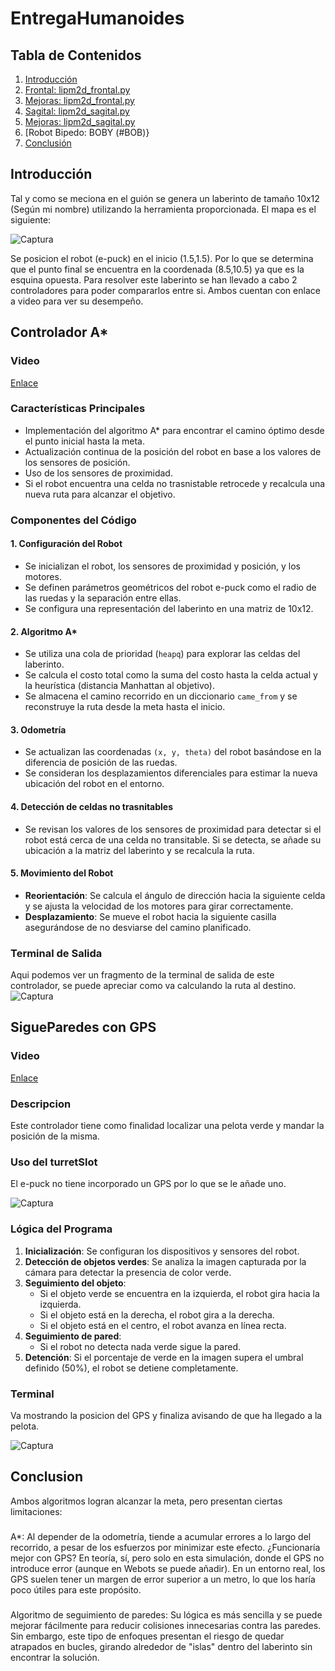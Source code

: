 # EntregaHumanoides
## Tabla de Contenidos
1. [Introducción](#Introduccion)
2. [Frontal: lipm2d_frontal.py](#F)
3. [Mejoras: lipm2d_frontal.py](#MF)
4. [Sagital: lipm2d_sagital.py](#S)
5. [Mejoras: lipm2d_sagital.py](#MS)
6. [Robot Bipedo: BOBY (#BOB)}
7. [Conclusión](#i4)

## Introducción <a name="Introduccion"></a>
Tal y como se meciona en el guión se genera un laberinto de tamaño 10x12 (Según mi nombre) utilizando la herramienta proporcionada. El mapa es el siguiente:

![Captura](Images/MapaFoto.png)

Se posicion el robot (e-puck) en el inicio (1.5,1.5). Por lo que se determina que el punto final se encuentra en la coordenada (8.5,10.5) ya que es la esquina opuesta. Para resolver este laberinto se han llevado a cabo 2 controladores para poder compararlos entre si. Ambos cuentan con enlace a video para ver su desempeño. 

## Controlador A* <a name="A*"></a>
### Video
[Enlace](https://youtu.be/kf7UdsoY8r0)

### Características Principales
- Implementación del algoritmo A* para encontrar el camino óptimo desde el punto inicial hasta la meta.
- Actualización continua de la posición del robot en base a los valores de los sensores de posición.
- Uso de los sensores de proximidad.
- Si el robot encuentra una celda no trasnistable retrocede y recalcula una nueva ruta para alcanzar el objetivo.

### Componentes del Código

#### 1. **Configuración del Robot**
- Se inicializan el robot, los sensores de proximidad y posición, y los motores.
- Se definen parámetros geométricos del robot e-puck como el radio de las ruedas y la separación entre ellas.
- Se configura una representación del laberinto en una matriz de 10x12.

#### 2. **Algoritmo A***
- Se utiliza una cola de prioridad (`heapq`) para explorar las celdas del laberinto.
- Se calcula el costo total como la suma del costo hasta la celda actual y la heurística (distancia Manhattan al objetivo).
- Se almacena el camino recorrido en un diccionario `came_from` y se reconstruye la ruta desde la meta hasta el inicio.

#### 3. **Odometría**
- Se actualizan las coordenadas `(x, y, theta)` del robot basándose en la diferencia de posición de las ruedas.
- Se consideran los desplazamientos diferenciales para estimar la nueva ubicación del robot en el entorno.

#### 4. **Detección de celdas no trasnitables**
- Se revisan los valores de los sensores de proximidad para detectar si el robot está cerca de una celda no transitable. Si se detecta, se añade su ubicación a la matriz del laberinto y se recalcula la ruta.

#### 5. **Movimiento del Robot**
- **Reorientación**: Se calcula el ángulo de dirección hacia la siguiente celda y se ajusta la velocidad de los motores para girar correctamente.
- **Desplazamiento**: Se mueve el robot hacia la siguiente casilla asegurándose de no desviarse del camino planificado.
### Terminal de Salida
Aqui podemos ver un fragmento de la terminal de salida de este controlador, se puede apreciar como va calculando la ruta al destino.
![Captura](Images/TerminalAstar.png)


## SigueParedes con GPS <a name="Sigueparedes"></a>
### Video
[Enlace](https://youtu.be/G5IKbE7ssrU)
### Descripcion
Este controlador tiene como finalidad localizar una pelota verde y mandar la posición de la misma. 
### Uso del turretSlot
El e-puck no tiene incorporado un GPS por lo que se le añade uno. 

![Captura](Images/Uso_turretSlot.png)

### Lógica del Programa
1. **Inicialización**: Se configuran los dispositivos y sensores del robot.
2. **Detección de objetos verdes**: Se analiza la imagen capturada por la cámara para detectar la presencia de color verde.
3. **Seguimiento del objeto**:
   - Si el objeto verde se encuentra en la izquierda, el robot gira hacia la izquierda.
   - Si el objeto está en la derecha, el robot gira a la derecha.
   - Si el objeto está en el centro, el robot avanza en línea recta.
4. **Seguimiento de pared**:
   - Si el robot no detecta nada verde sigue la pared. 
5. **Detención**: Si el porcentaje de verde en la imagen supera el umbral definido (50%), el robot se detiene completamente.
### Terminal
Va mostrando la posicion del GPS y finaliza avisando de que ha llegado a la pelota.

![Captura](Images/TerminalSigueParedes.png)

## Conclusion <a name="i4"></a>
Ambos algoritmos logran alcanzar la meta, pero presentan ciertas limitaciones:
### 
A*: Al depender de la odometría, tiende a acumular errores a lo largo del recorrido, a pesar de los esfuerzos por minimizar este efecto. ¿Funcionaría mejor con GPS? En teoría, sí, pero solo en esta simulación, donde el GPS no introduce error (aunque en Webots se puede añadir). En un entorno real, los GPS suelen tener un margen de error superior a un metro, lo que los haría poco útiles para este propósito.
### 
Algoritmo de seguimiento de paredes: Su lógica es más sencilla y se puede mejorar fácilmente para reducir colisiones innecesarias contra las paredes. Sin embargo, este tipo de enfoques presentan el riesgo de quedar atrapados en bucles, girando alrededor de "islas" dentro del laberinto sin encontrar la solución.
